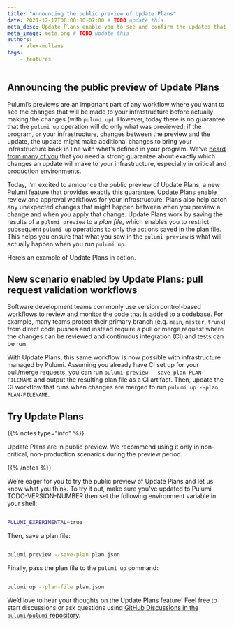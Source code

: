 ```yaml
---
title: "Announcing the public preview of Update Plans"
date: 2021-12-17T08:00:00-07:00 # TODO update this
meta_desc: Update Plans enable you to see and confirm the updates that will be made to your infrastructure and then apply those updates at a later time.
meta_image: meta.png # TODO update this
authors:
    - alex-mullans
tags:
    - features
---
```


## Announcing the public preview of Update Plans

Pulumi’s previews are an important part of any workflow where you want to see the changes that will be made to your infrastructure before actually making the changes (with `pulumi up`). However, today there is no guarantee that the `pulumi up` operation will do only what was previewed; if the program, or your infrastructure, changes between the preview and the update, the update might make additional changes to bring your infrastructure back in line with what’s defined in your program. We’ve [heard from many of you](https://github.com/pulumi/pulumi/issues/2318) that you need a strong guarantee about exactly which changes an update will make to your infrastructure, especially in critical and production environments.

Today, I’m excited to announce the public preview of Update Plans, a new Pulumi feature that provides exactly this guarantee. Update Plans enable review and approval workflows for your infrastructure. Plans also help catch any unexpected changes that might happen between when you preview a change and when you apply that change. Update Plans work by saving the results of a `pulumi preview` to a _plan file_, which enables you to restrict subsequent `pulumi up` operations to only the actions saved in the plan file. This helps you ensure that what you saw in the `pulumi preview` is what will actually happen when you run `pulumi up`.

<!--more-->

Here’s an example of Update Plans in action. <!-- TODO add description and recording -->

## New scenario enabled by Update Plans: pull request validation workflows

Software development teams commonly use version control-based workflows to review and monitor the code that is added to a codebase. For example, many teams protect their primary branch (e.g. `main`, `master`, `trunk`) from direct code pushes and instead require a pull or merge request where the changes can be reviewed and continuous integration (CI) and tests can be run.

With Update Plans, this same workflow is now possible with infrastructure managed by Pulumi. Assuming you already have CI set up for your pull/merge requests, you can run `pulumi preview --save-plan PLAN-FILENAME` and output the resulting plan file as a CI artifact. Then, update the CI workflow that runs when changes are merged to run `pulumi up --plan PLAN-FILENAME`.

## Try Update Plans

{{% notes type="info" %}}

Update Plans are in public preview. We recommend using it only in non-critical, non-production scenarios during the preview period.

{{% /notes %}}

We’re eager for you to try the public preview of Update Plans and let us know what you think. To try it out, make sure you’ve updated to Pulumi TODO-VERSION-NUMBER then set the following environment variable in your shell:

```sh

PULUMI_EXPERIMENTAL=true

```

Then, save a plan file:

```sh

pulumi preview --save-plan plan.json

```

Finally, pass the plan file to the `pulumi up` command:

```sh

pulumi up --plan-file plan.json

```

We’d love to hear your thoughts on the Update Plans feature! Feel free to start discussions or ask questions using [GitHub Discussions in the `pulumi/pulumi` repository]([https://github.com/pulumi/pulumi/discussions/categories/preview-features](https://github.com/pulumi/pulumi/discussions/categories/preview-features)).
